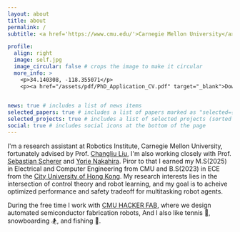 ```yaml
---
layout: about
title: about
permalink: /
subtitle: <a href='https://www.cmu.edu/'>Carnegie Mellon University</a>. 5000 Forbes Ave

profile:
  align: right
  image: self.jpg
  image_circular: false # crops the image to make it circular
  more_info: >
    <p>34.140308, -118.355071</p>
    <p><a href="/assets/pdf/PhD_Application_CV.pdf" target="_blank">Download CV</a></p>
    

news: true # includes a list of news items
selected_papers: true # includes a list of papers marked as "selected={true}"
selected_projects: true # includes a list of selected projects (sorted by importance)
social: true # includes social icons at the bottom of the page
---
```



I'm a research assistant at Robotics Institute, Carnegie Mellon University, fortunately advised by Prof. [Changliu Liu](https://www.ri.cmu.edu/ri-faculty/changliu-liu/), I'm also working closely with Prof. [Sebastian Scherer](https://theairlab.org/highlight-macvo-bestpaper/) and [Yorie Nakahira](https://www.cmu.edu/ece/learning-control/). Piror to that I earned my M.S(2025) in Electrical and Computer Engineering from CMU and B.S(2023) in ECE from the [City University of Hong Kong](https://www.ee.cityu.edu.hk/). 
My research interests lies in the intersection of control theory and robot learning, and my goal is to acheive optimized performance and safety tradeoff for multitasking robot agents.


During the free time I work with [CMU HACKER FAB](https://hackerfab.ece.cmu.edu/), where we design automated semiconductor fabrication robots,
And I also like tennis 🎾, snowboarding 🏂, and fishing 🎣.
